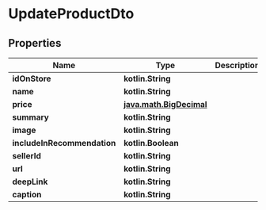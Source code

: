 
# UpdateProductDto

## Properties
Name | Type | Description | Notes
------------ | ------------- | ------------- | -------------
**idOnStore** | **kotlin.String** |  |  [optional]
**name** | **kotlin.String** |  |  [optional]
**price** | [**java.math.BigDecimal**](java.math.BigDecimal.md) |  |  [optional]
**summary** | **kotlin.String** |  |  [optional]
**image** | **kotlin.String** |  |  [optional]
**includeInRecommendation** | **kotlin.Boolean** |  |  [optional]
**sellerId** | **kotlin.String** |  |  [optional]
**url** | **kotlin.String** |  |  [optional]
**deepLink** | **kotlin.String** |  |  [optional]
**caption** | **kotlin.String** |  |  [optional]



